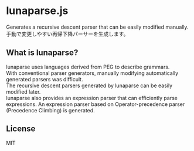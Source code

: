 # lunaparse.js
Generates a recursive descent parser that can be easily modified manually.\
手動で変更しやすい再帰下降パーサーを生成します。

## What is lunaparse?
lunaparse uses languages derived from PEG to describe grammars.\
With conventional parser generators, manually modifying automatically generated parsers was difficult.\
The recursive descent parsers generated by lunaparse can be easily modified later.\
lunaparse also provides an expression parser that can efficiently parse expressions. An expression parser based on Operator-precedence parser (Precedence Climbing) is generated.

## License
MIT
